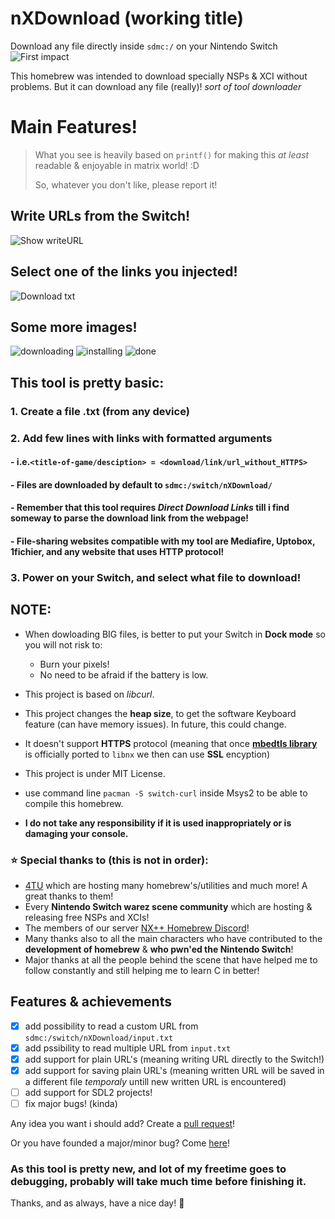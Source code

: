 # nXDownload (working title)
Download any file directly inside `sdmc:/` on your Nintendo Switch
![First impact](https://i.imgur.com/M0Q7Jk9.jpg)

This homebrew was intended to download specially NSPs & XCI without problems. But it can download any file (really)!
*sort of tool downloader*

# Main Features!
> What you see is heavily based on `printf()` for making this *at least* readable & enjoyable in matrix world! :D
> 
> So, whatever you don't like, please report it!

## Write URLs from the Switch!
![Show writeURL](https://i.imgur.com/cAylb93.jpg)
## Select one of the links you injected!
![Download txt](https://i.imgur.com/jKqxnNm.jpg)

## Some more images!
![downloading](https://i.imgur.com/sugFPW6.jpg)
![installing](https://i.imgur.com/ld0LMac.jpg)
![done](https://i.imgur.com/yipKvHb.jpg)

## This tool is pretty basic:
### 1. Create a file .txt (from any device)
### 2. Add few lines with links with formatted arguments
####     - i.e.`<title-of-game/desciption> = <download/link/url_without_HTTPS>`
####     - Files are downloaded by default to `sdmc:/switch/nXDownload/`
####     - Remember that this tool requires *Direct Download Links* till i find someway to parse the download link from the webpage!
####     - File-sharing websites compatible with my tool are Mediafire, Uptobox, 1fichier, and any website that uses HTTP protocol!
### 3. Power on your Switch, and select what file to download!

## NOTE:
- When dowloading BIG files, is better to put your Switch in **Dock mode** so you will not risk to:
  - Burn your pixels!
  - No need to be afraid if the battery is low.

- This project is based on *libcurl*.
- This project changes the **heap size**, to get the software Keyboard feature (can have memory issues). In future, this could change.
- It doesn't support **HTTPS** protocol (meaning that once **[mbedtls library](https://tls.mbed.org/)** is officially ported to `libnx` we then can use **SSL** encyption)
- This project is under MIT License.
- use command line `pacman -S switch-curl` inside Msys2 to be able to compile this homebrew.
- **I do not take any responsibility if it is used inappropriately or is damaging your console.**

### :star: Special thanks to (this is not in order):
- [4TU](https://fortheusers.org/) which are hosting many homebrew's/utilities and much more! A great thanks to them! 
- Every **Nintendo Switch warez scene community** which are hosting & releasing free NSPs and XCIs!
- The members of our server [NX++ Homebrew Discord](https://discord.gg/NErqFV4)! 
- Many thanks also to all the main characters who have contributed to the **development of homebrew** & **who pwn'ed the Nintendo Switch**!
- Major thanks at all the people behind the scene that have helped me to follow constantly and still helping me to learn C in better!

## Features & achievements
- [x] add possibility to read a custom URL from `sdmc:/switch/nXDownload/input.txt`
- [x] add pssibility to read multiple URL from `input.txt`
- [x] add support for plain URL's (meaning writing URL directly to the Switch!)
- [x] add support for saving plain URL's (meaning written URL will be saved in a different file *temporaly* untill new written URL is encountered)
- [ ] add support for SDL2 projects!
- [ ] fix major bugs! (kinda)

Any idea you want i should add? Create a [pull request](https://github.com/Dontwait00/nXDownload/pulls)!

Or you have founded a major/minor bug? Come [here](https://github.com/Dontwait00/nXDownload/issues)!

### As this tool is pretty new, and lot of my freetime goes to debugging, probably will take much time before finishing it.
Thanks, and as always, have a nice day! :wave:
